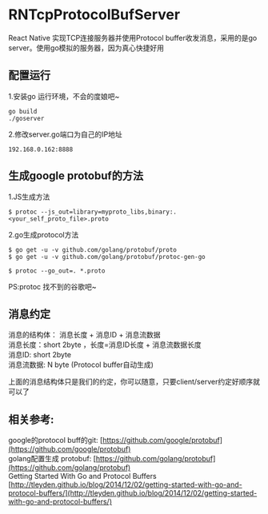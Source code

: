 # RNTcpProtocolBufServer
React Native 实现TCP连接服务器并使用Protocol buffer收发消息，采用的是go server。使用go模拟的服务器，因为真心快捷好用


## 配置运行

1.安装go 运行环境，不会的度娘吧~
```
go build
./goserver
```

2.修改server.go端口为自己的IP地址
```
192.168.0.162:8888
```

## 生成google protobuf的方法
1.JS生成方法
```
$ protoc --js_out=library=myproto_libs,binary:. <your_self_proto_file>.proto
```

2.go生成protocol方法
```
$ go get -u -v github.com/golang/protobuf/proto
$ go get -u -v github.com/golang/protobuf/protoc-gen-go

$ protoc --go_out=. *.proto
```

PS:protoc 找不到的谷歌吧~


## 消息约定
消息的结构体： 消息长度 + 消息ID + 消息流数据<br>
消息长度：short 2byte ，长度=消息ID长度 + 消息流数据长度<br>
消息ID: short 2byte<br>
消息流数据: N byte (Protocol buffer自动生成)<br>

上面的消息结构体只是我们的约定，你可以随意，只要client/server约定好顺序就可以了

## 相关参考:
google的protocol buff的git: [https://github.com/google/protobuf](https://github.com/google/protobuf)<br>
golang配置生成 protobuf: [https://github.com/golang/protobuf](https://github.com/golang/protobuf)<br>
Getting Started With Go and Protocol Buffers<br> [http://tleyden.github.io/blog/2014/12/02/getting-started-with-go-and-protocol-buffers/](http://tleyden.github.io/blog/2014/12/02/getting-started-with-go-and-protocol-buffers/)<br>



